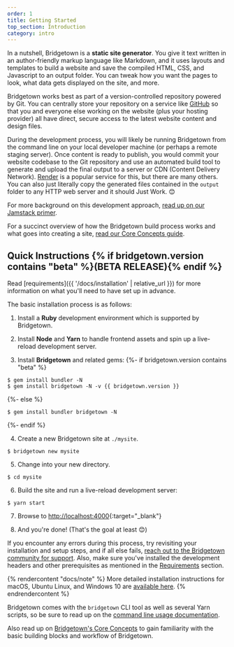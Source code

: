 ```yaml
---
order: 1
title: Getting Started
top_section: Introduction
category: intro
---
```


In a nutshell, Bridgetown is a **static site generator**. You give it text written in an author-friendly markup language like Markdown, and it uses layouts and templates to build a website and save the compiled HTML, CSS, and Javascript to an output folder. You can tweak how you want the pages to look, what data gets displayed on the site, and more.

Bridgetown works best as part of a version-controlled repository powered by Git. You can centrally store your repository on a service like [GitHub](https://github.com) so that you and everyone else working on the website (plus your hosting provider) all have direct, secure access to the latest website content and design files.

During the development process, you will likely be running Bridgetown from the command line on your local developer machine (or perhaps a remote staging server). Once content is ready to publish, you would commit your website codebase to the Git repository and use an automated build tool to generate and upload the final output to a server or CDN (Content Delivery Network). [Render](https://www.render.com) is a popular service for this, but there are many others. You can also just literally copy the generated files contained in the `output` folder to any HTTP web server and it should Just Work. 😊

For more background on this development approach, [read up on our Jamstack primer](/docs/jamstack/).

For a succinct overview of how the Bridgetown build process works and what goes into creating a site, [read our Core Concepts guide](/docs/core-concepts/).

## Quick Instructions {% if bridgetown.version contains "beta" %}(BETA RELEASE){% endif %}

Read [requirements]({{ '/docs/installation' | relative_url }}) for more information on what you'll need to have set up in advance.

The basic installation process is as follows:

1. Install a **Ruby** development environment which is supported by Bridgetown.

2. Install **Node** and **Yarn** to handle frontend assets and spin up a live-reload development server.

3. Install **Bridgetown** and related gems:
{%- if bridgetown.version contains "beta" %}
```
$ gem install bundler -N
$ gem install bridgetown -N -v {{ bridgetown.version }}
```
{%- else %}
```
$ gem install bundler bridgetown -N
```
{%- endif %}

4. Create a new Bridgetown site at `./mysite`.
```
$ bridgetown new mysite
```

5. Change into your new directory.
```
$ cd mysite
```

6. Build the site and run a live-reload development server:
```
$ yarn start
```

7. Browse to [http://localhost:4000](http://localhost:4000){:target="_blank"}

8. And you're done! (That's the goal at least 😊)

If you encounter any errors during this process, try revisiting your installation and setup steps, and if all else fails, [reach out to the Bridgetown community for support](/docs/community/). Also, make sure you've installed the development headers and other prerequisites as mentioned in the [Requirements](/docs/installation/#requirements) section.

{% rendercontent "docs/note" %}
More detailed installation instructions for macOS, Ubuntu Linux, and Windows 10 are [available here](/docs/installation/#guides).
{% endrendercontent %}

Bridgetown comes with the `bridgetown` CLI tool as well as several Yarn scripts,
so be sure to read up on the [command line usage documentation](/docs/command-line-usage).

Also read up on [Bridgetown's Core Concepts](/docs/core-concepts/) to gain familiarity with the basic building blocks and workflow of Bridgetown.
